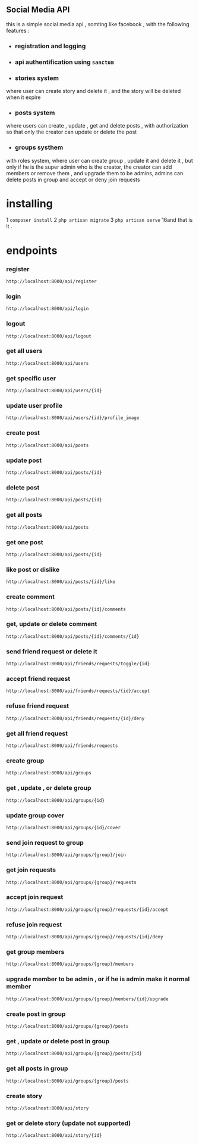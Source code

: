## Social Media API
this is a simple social media api , somting like facebook , with the following features :
- ### registration and logging
- ### api authentification using `sanctum`
- ### stories system 
where user can create story and delete it , and the story will be deleted when it expire
- ### posts system
where users can create , update , get and delete posts , with authorization so that only the creator can update or delete the post
- ### groups systhem
with roles system, where user can create group , update it and delete it , but only if he is the super admin who is the creator,
the creator can add members or remove them , and upgrade them to be admins, admins can delete posts in group and accept or deny join requests
# installing
1 `composer install`
2 `php artisan migrate`
3 `php artisan serve`
16and that is it .

# endpoints

### register
`http://localhost:8000/api/register`

### login
`http://localhost:8000/api/login`

### logout
`http://localhost:8000/api/logout`

### get all users
`http://localhost:8000/api/users`

### get specific user
`http://localhost:8000/api/users/{id}`

### update user profile
`http://localhost:8000/api/users/{id}/profile_image`

### create post
`http://localhost:8000/api/posts`

### update post
`http://localhost:8000/api/posts/{id}`

### delete post
`http://localhost:8000/api/posts/{id}`

### get all posts
`http://localhost:8000/api/posts`

### get one post
`http://localhost:8000/api/posts/{id}`

### like post or dislike
`http://localhost:8000/api/posts/{id}/like`

### create comment
`http://localhost:8000/api/posts/{id}/comments`

### get,  update or delete comment
`http://localhost:8000/api/posts/{id}/comments/{id}`

### send friend request or delete it
`http://localhost:8000/api/friends/requests/toggle/{id}`

### accept friend request
`http://localhost:8000/api/friends/requests/{id}/accept`

### refuse friend request
`http://localhost:8000/api/friends/requests/{id}/deny`

### get all friend request
`http://localhost:8000/api/friends/requests`

### create group
`http://localhost:8000/api/groups`

### get , update , or delete group
`http://localhost:8000/api/groups/{id}`

### update group cover
`http://localhost:8000/api/groups/{id}/cover`

### send join request to group
`http://localhost:8000/api/groups/{group}/join`

### get join requests 
`http://localhost:8000/api/groups/{group}/requests`

### accept join request
`http://localhost:8000/api/groups/{group}/requests/{id}/accept`

### refuse join request
`http://localhost:8000/api/groups/{group}/requests/{id}/deny`

### get group members
`http://localhost:8000/api/groups/{group}/members`

### upgrade member to be admin , or if he is admin make it normal member
`http://localhost:8000/api/groups/{group}/members/{id}/upgrade`

### create post in group
`http://localhost:8000/api/groups/{group}/posts`

### get , update or delete post in group
`http://localhost:8000/api/groups/{group}/posts/{id}`

### get all posts in group
`http://localhost:8000/api/groups/{group}/posts`

### create story
`http://localhost:8000/api/story`

### get or delete story (update not supported)
`http://localhost:8000/api/story/{id}`

